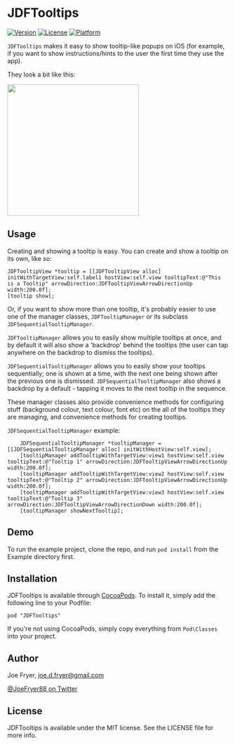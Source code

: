 # JDFTooltips

[![Version](https://img.shields.io/cocoapods/v/JDFTooltips.svg?style=flat)](http://cocoadocs.org/docsets/JDFTooltips)
[![License](https://img.shields.io/cocoapods/l/JDFTooltips.svg?style=flat)](http://cocoadocs.org/docsets/JDFTooltips)
[![Platform](https://img.shields.io/cocoapods/p/JDFTooltips.svg?style=flat)](http://cocoadocs.org/docsets/JDFTooltips)

`JDFTooltips` makes it easy to show tooltip-like popups on iOS (for example, if you want to show instructions/hints to the user the first time they use the app). 

They look a bit like this:

<img src="Screenshots/JDFTooltips.gif" width="300"/>

## Usage

Creating and showing a tooltip is easy. You can create and show a tooltip on its own, like so:

``` objc
JDFTooltipView *tooltip = [[JDFTooltipView alloc] initWithTargetView:self.label1 hostView:self.view tooltipText:@"This is a Tooltip" arrowDirection:JDFTooltipViewArrowDirectionUp width:200.0f];
[tooltip show];
```

Or, if you want to show more than one tooltip, it's probably easier to use one of the manager classes, `JDFTooltipManager` or its subclass `JDFSequentialTooltipManager`.

`JDFTooltipManager` allows you to easily show multiple tooltips at once, and by default it will also show a 'backdrop' behind the tooltips (the user can tap anywhere on the backdrop to dismiss the tooltips). 

`JDFSequentialTooltipManager` allows you to easily show your tooltips sequentially; one is shown at a time, with the next one being shown after the previous one is dismissed. `JDFSequentialTooltipManager` also shows a backdrop by a default - tapping it moves to the next tooltip in the sequence. 

These manager classes also provide convenience methods for configuring stuff (background colour, text colour, font etc) on the all of the tooltips they are managing, and convenience methods for creating tooltips.

`JDFSequentialTooltipManager` example:

``` objc
    JDFSequentialTooltipManager *tooltipManager = [[JDFSequentialTooltipManager alloc] initWithHostView:self.view];
    [tooltipManager addTooltipWithTargetView:view1 hostView:self.view tooltipText:@"Tooltip 1" arrowDirection:JDFTooltipViewArrowDirectionUp width:200.0f];
    [tooltipManager addTooltipWithTargetView:view2 hostView:self.view tooltipText:@"Tooltip 2" arrowDirection:JDFTooltipViewArrowDirectionUp width:200.0f];
    [tooltipManager addTooltipWithTargetView:view3 hostView:self.view tooltipText:@"Tooltip 3" arrowDirection:JDFTooltipViewArrowDirectionDown width:200.0f];
    [tooltipManager showNextTooltip];
```

## Demo

To run the example project, clone the repo, and run `pod install` from the Example directory first.

## Installation

JDFTooltips is available through [CocoaPods](http://cocoapods.org). To install
it, simply add the following line to your Podfile:

    pod "JDFTooltips"

If you're not using CocoaPods, simply copy everything from `Pod\Classes` into your project.

## Author

Joe Fryer, joe.d.fryer@gmail.com

[@JoeFryer88 on Twitter](https://twitter.com/joefryer88)

## License

JDFTooltips is available under the MIT license. See the LICENSE file for more info.

